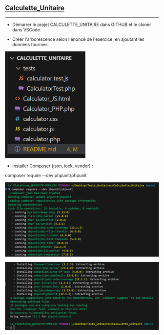 ## <u> Calculette_Unitaire </u>
****
* Démarrer le projet CALCULETTE_UNITAIRE dans GITHUB et le cloner dans VSCode.  
>
* Créer l'arborescence selon l'énoncé de l'exercice, en ajoutant les données fournies.  
>
![alt text](Pictures/arborescenceFromScratch.PNG)  
>  

* Installer Composer (json, lock, vendor) :
>
composer require --dev phpunit/phpunit  

![alt text](Pictures/composerRequire.PNG)  
>

![alt text](Pictures/composerRequireFin.PNG)  
>
